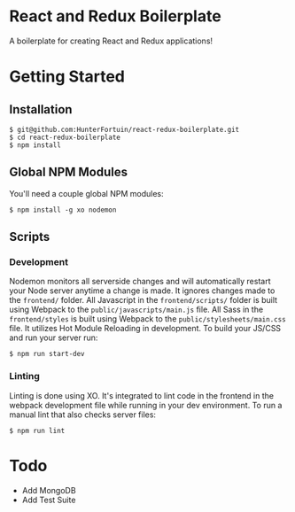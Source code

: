 # React and Redux Boilerplate

A boilerplate for creating React and Redux applications!

# Getting Started

## Installation

```
$ git@github.com:HunterFortuin/react-redux-boilerplate.git
$ cd react-redux-boilerplate
$ npm install
```

## Global NPM Modules

You'll need a couple global NPM modules:

```
$ npm install -g xo nodemon
```

## Scripts

### Development
Nodemon monitors all serverside changes and will automatically restart your Node server anytime a change is made. It ignores changes made to the `frontend/` folder. All Javascript in the `frontend/scripts/` folder is built using Webpack to the `public/javascripts/main.js` file. All Sass in the `frontend/styles` is built using Webpack to the `public/stylesheets/main.css` file. It utilizes Hot Module Reloading in development. To build your JS/CSS and run your server run:

```
$ npm run start-dev
```
### Linting
Linting is done using XO. It's integrated to lint code in the frontend in the webpack development file while running in your dev environment. To run a manual lint that also checks server files:

```
$ npm run lint
```


# Todo
- Add MongoDB
- Add Test Suite
